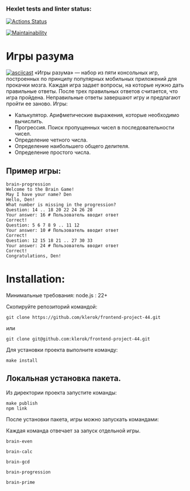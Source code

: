 ### Hexlet tests and linter status:
[![Actions Status](https://github.com/Dimka-zvd/frontend-project-44/actions/workflows/hexlet-check.yml/badge.svg)](https://github.com/Dimka-zvd/frontend-project-44/actions)

[![Maintainability](https://api.codeclimate.com/v1/badges/1b57c7d8de77c0537b5f/maintainability)](https://codeclimate.com/github/Dimka-zvd/frontend-project-44/maintainability)
# Игры разума
[![asciicast](https://asciinema.org/a/bSEayjgsy75d8HbBl8jSggpGq.svg)](https://asciinema.org/a/bSEayjgsy75d8HbBl8jSggpGq)
«Игры разума» — набор из пяти консольных игр, построенных по принципу популярных мобильных приложений для прокачки мозга. Каждая игра задает вопросы, на которые нужно дать правильные ответы. После трех правильных ответов считается, что игра пройдена. Неправильные ответы завершают игру и предлагают пройти ее заново. Игры:

- Калькулятор. Арифметические выражения, которые необходимо вычислить.
- Прогрессия. Поиск пропущенных чисел в последовательности чисел.
- Определение четного числа.
- Определение наибольшего общего делителя.
- Определение простого числа.

## Пример игры:
```
brain-progression
Welcome to the Brain Game!
May I have your name? Den
Hello, Den!
What number is missing in the progression?
Question: 14 .. 18 20 22 24 26 28
Your answer: 16 # Пользователь вводит ответ
Correct!
Question: 5 6 7 8 9 .. 11 12
Your answer: 10 # Пользователь вводит ответ
Correct!
Question: 12 15 18 21 .. 27 30 33
Your answer: 24 # Пользователь вводит ответ
Correct!
Congratulations, Den!
```
# Installation:
Минимальные требования: node.js : 22+

Скопируйте репозиторий командой:
```
git clone https://github.com/klerok/frontend-project-44.git
```
или
```
git clone git@github.com:klerok/frontend-project-44.git
```

Для установки проекта выполните команду:
```
make install
```
## Локальная установка пакета.
Из директории проекта запустите команды:
```
make publish
npm link
```
После установки пакета, игры можно запускать командами:

Каждая команда отвечает за запуск отдельной игры.
```
brain-even
```
```
brain-calc
```
```
brain-gcd
```
```
brain-progression
```
```
brain-prime
```